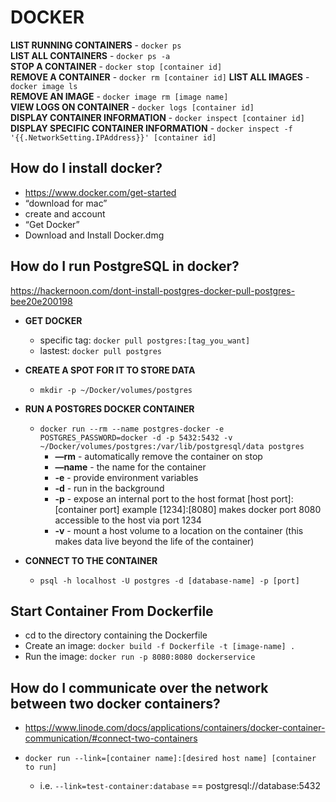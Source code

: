 # DOCKER

**LIST RUNNING CONTAINERS** - `docker ps`  
**LIST ALL CONTAINERS** - `docker ps -a`  
**STOP A CONTAINER** - `docker stop [container id]`  
**REMOVE A CONTAINER** - `docker rm [container id]`
**LIST ALL IMAGES** - `docker image ls`  
**REMOVE AN IMAGE** - `docker image rm [image name]`  
**VIEW LOGS ON CONTAINER** - `docker logs [container id]`  
**DISPLAY CONTAINER INFORMATION** - `docker inspect [container id]`  
**DISPLAY SPECIFIC CONTAINER INFORMATION** - `docker inspect -f '{{.NetworkSetting.IPAddress}}' [container id]`

## How do I install docker?

- https://www.docker.com/get-started
- “download for mac”
- create and account
- “Get Docker”
- Download and Install Docker.dmg

## How do I run PostgreSQL in docker?

https://hackernoon.com/dont-install-postgres-docker-pull-postgres-bee20e200198

- **GET DOCKER**

  - specific tag: `docker pull postgres:[tag_you_want]`
  - lastest: `docker pull postgres`

- **CREATE A SPOT FOR IT TO STORE DATA**

  - `mkdir -p ~/Docker/volumes/postgres`

- **RUN A POSTGRES DOCKER CONTAINER**

  - `docker run --rm --name postgres-docker -e POSTGRES_PASSWORD=docker -d -p 5432:5432 -v ~/Docker/volumes/postgres:/var/lib/postgresql/data postgres`
    - **—rm** - automatically remove the container on stop
    - **—name** - the name for the container
    - **-e** - provide environment variables
    - **-d** - run in the background
    - **-p** - expose an internal port to the host format [host port]:[container port] example [1234]:[8080] makes docker port 8080 accessible to the host via port 1234
    - **-v** - mount a host volume to a location on the container (this makes data live beyond the life of the container)

- **CONNECT TO THE CONTAINER**
  - `psql -h localhost -U postgres -d [database-name] -p [port]`

## Start Container From Dockerfile

- cd to the directory containing the Dockerfile
- Create an image: `docker build -f Dockerfile -t [image-name] .`
- Run the image: `docker run -p 8080:8080 dockerservice`

## How do I communicate over the network between two docker containers?

- https://www.linode.com/docs/applications/containers/docker-container-communication/#connect-two-containers

- `docker run --link=[container name]:[desired host name] [container to run]`
  - i.e. `--link=test-container:database` == postgresql://database:5432
